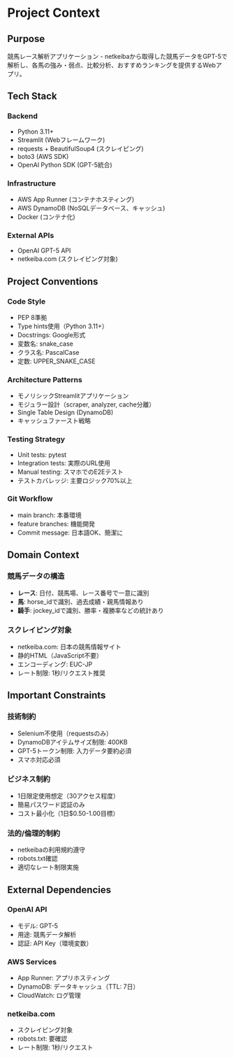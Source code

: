 # Project Context

## Purpose

競馬レース解析アプリケーション - netkeibaから取得した競馬データをGPT-5で解析し、各馬の強み・弱点、比較分析、おすすめランキングを提供するWebアプリ。

## Tech Stack

### Backend
- Python 3.11+
- Streamlit (Webフレームワーク)
- requests + BeautifulSoup4 (スクレイピング)
- boto3 (AWS SDK)
- OpenAI Python SDK (GPT-5統合)

### Infrastructure
- AWS App Runner (コンテナホスティング)
- AWS DynamoDB (NoSQLデータベース、キャッシュ)
- Docker (コンテナ化)

### External APIs
- OpenAI GPT-5 API
- netkeiba.com (スクレイピング対象)

## Project Conventions

### Code Style
- PEP 8準拠
- Type hints使用（Python 3.11+）
- Docstrings: Google形式
- 変数名: snake_case
- クラス名: PascalCase
- 定数: UPPER_SNAKE_CASE

### Architecture Patterns
- モノリシックStreamlitアプリケーション
- モジュラー設計（scraper, analyzer, cache分離）
- Single Table Design (DynamoDB)
- キャッシュファースト戦略

### Testing Strategy
- Unit tests: pytest
- Integration tests: 実際のURL使用
- Manual testing: スマホでのE2Eテスト
- テストカバレッジ: 主要ロジック70%以上

### Git Workflow
- main branch: 本番環境
- feature branches: 機能開発
- Commit message: 日本語OK、簡潔に

## Domain Context

### 競馬データの構造
- **レース**: 日付、競馬場、レース番号で一意に識別
- **馬**: horse_idで識別、過去成績・親馬情報あり
- **騎手**: jockey_idで識別、勝率・複勝率などの統計あり

### スクレイピング対象
- netkeiba.com: 日本の競馬情報サイト
- 静的HTML（JavaScript不要）
- エンコーディング: EUC-JP
- レート制限: 1秒/リクエスト推奨

## Important Constraints

### 技術制約
- Selenium不使用（requestsのみ）
- DynamoDBアイテムサイズ制限: 400KB
- GPT-5トークン制限: 入力データ要約必須
- スマホ対応必須

### ビジネス制約
- 1日限定使用想定（30アクセス程度）
- 簡易パスワード認証のみ
- コスト最小化（1日$0.50-1.00目標）

### 法的/倫理的制約
- netkeibaの利用規約遵守
- robots.txt確認
- 適切なレート制限実施

## External Dependencies

### OpenAI API
- モデル: GPT-5
- 用途: 競馬データ解析
- 認証: API Key（環境変数）

### AWS Services
- App Runner: アプリホスティング
- DynamoDB: データキャッシュ（TTL: 7日）
- CloudWatch: ログ管理

### netkeiba.com
- スクレイピング対象
- robots.txt: 要確認
- レート制限: 1秒/リクエスト
